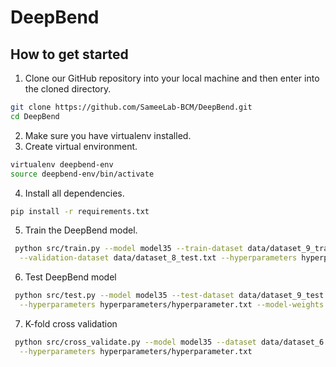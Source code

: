 # DeepBend


## How to get started
1. Clone our GitHub repository into your local machine and then enter into the cloned directory.
```bash
git clone https://github.com/SameeLab-BCM/DeepBend.git
cd DeepBend
```
2. Make sure you have virtualenv installed.
3. Create virtual environment.
```bash
virtualenv deepbend-env
source deepbend-env/bin/activate
```
4. Install all dependencies.
```bash
pip install -r requirements.txt
```
5. Train the DeepBend model.
```bash
 python src/train.py --model model35 --train-dataset data/dataset_9_train.txt \
  --validation-dataset data/dataset_8_test.txt --hyperparameters hyperparameters/hyperparameter.txt
 ```
6. Test DeepBend model
```bash
 python src/test.py --model model35 --test-dataset data/dataset_9_test.txt \
  --hyperparameters hyperparameters/hyperparameter.txt --model-weights model_weights/model_weights_file_name
 ```
7. K-fold cross validation
```bash
 python src/cross_validate.py --model model35 --dataset data/dataset_6.txt --k 10 \
  --hyperparameters hyperparameters/hyperparameter.txt
 ```
